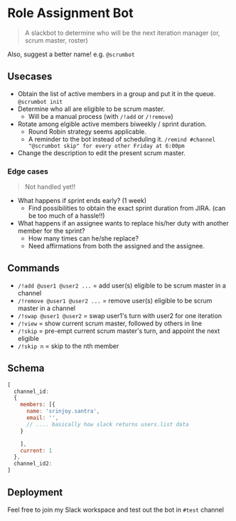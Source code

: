 # Role Assignment Bot

> A slackbot to determine who will be the next iteration manager (or, scrum master, roster)

Also, suggest a better name! e.g. `@scrumbot`

## Usecases

- Obtain the list of active members in a group and put it in the queue. `@scrumbot init`
- Determine who all are eligible to be scrum master.
  - Will be a manual process (with `/!add` or `/!remove`)
- Rotate among elgible active members biweekly / sprint duration.
  - Round Robin strategy seems applicable. 
  - A reminder to the bot instead of scheduling it. `/remind #channel "@scrumbot skip" for every other Friday at 6:00pm`
- Change the description to edit the present scrum master.

### Edge cases

> Not handled yet!!

- What happens if sprint ends early? (1 week)
  - Find possibilities to obtain the exact sprint duration from JIRA. (can be too much of a hassle!!)
- What happens if an assignee wants to replace his/her duty with another member for the sprint?
    - How many times can he/she replace?
    - Need affirmations from both the assigned and the assignee.

## Commands

- `/!add @user1 @user2 ...` = add user(s) eligible to be scrum master in a channel
- `/!remove @user1 @user2 ...` = remove user(s) eligible to be scrum master in a channel
- `/!swap @user1 @user2` = swap user1's turn with user2 for one iteration
- `/!view` = show current scrum master, followed by others in line
- `/!skip` = pre-empt current scrum master's turn, and appoint the next eligible
- `/!skip n` = skip to the nth member

## Schema

```js
[
  channel_id:
  {
    members: [{
      name: 'srinjoy.santra',
      email: '',
      // .... basically how slack returns users.list data
    }

    ],
    current: 1
  },
  channel_id2:
]
```

## Deployment

Feel free to join my Slack workspace and test out the bot in `#test` channel
